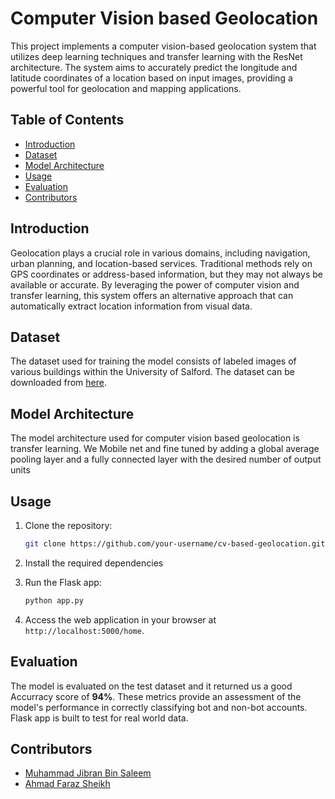 # Computer Vision based Geolocation

This project implements a computer vision-based geolocation system that utilizes deep learning techniques and transfer learning with the ResNet architecture. The system aims to accurately predict the longitude and latitude coordinates of a location based on input images, providing a powerful tool for geolocation and mapping applications.

## Table of Contents

- [Introduction](#introduction)
- [Dataset](#dataset)
- [Model Architecture](#model-architecture)
- [Usage](#usage)
- [Evaluation](#evaluation)
- [Contributors](#contributors)

## Introduction

Geolocation plays a crucial role in various domains, including navigation, urban planning, and location-based services. Traditional methods rely on GPS coordinates or address-based information, but they may not always be available or accurate. By leveraging the power of computer vision and transfer learning, this system offers an alternative approach that can automatically extract location information from visual data.

## Dataset

The dataset used for training the model consists of labeled images of various buildings within the University of Salford. The dataset can be downloaded from [here](https://figshare.com/articles/dataset/UoS_Buildings_Image_Dataset_for_Computer_Vision_Algorithms/20383155).

## Model Architecture

The model architecture used for computer vision based geolocation is transfer learning. We Mobile net and fine tuned by adding a global average pooling layer and a fully connected layer with the desired number of output units

## Usage

1. Clone the repository:

   ```bash
   git clone https://github.com/your-username/cv-based-geolocation.git
   ```
2. Install the required dependencies

3. Run the Flask app:

   ```bash
   python app.py
   ```

4. Access the web application in your browser at `http://localhost:5000/home`.

## Evaluation

The model is evaluated on the test dataset and it returned us a good Accurracy score of **94%**. These metrics provide an assessment of the model's performance in correctly classifying bot and non-bot accounts. Flask app is built to test for real world data.


## Contributors

- [Muhammad Jibran Bin Saleem](https://github.com/jibranbinsaleem)
- [Ahmad Faraz Sheikh](https://github.com/FarazSheikh16)
